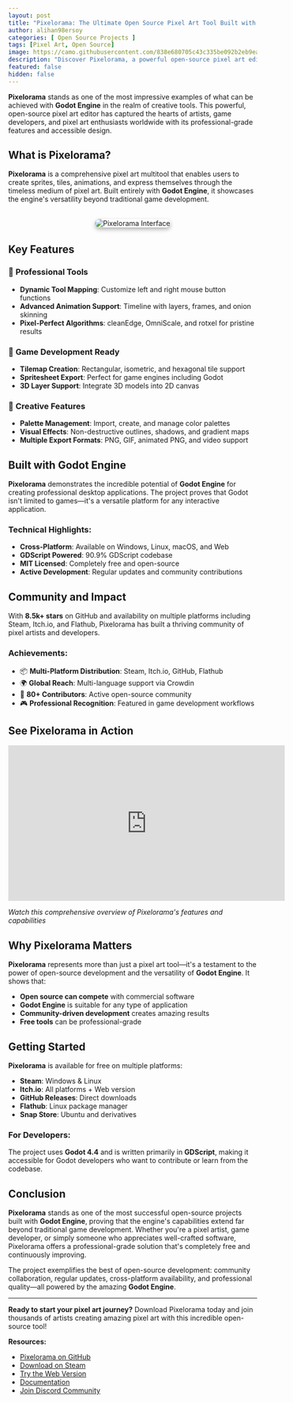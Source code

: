 ```yaml
---
layout: post
title: "Pixelorama: The Ultimate Open Source Pixel Art Tool Built with Godot Engine"
author: alihan98ersoy
categories: [ Open Source Projects ]
tags: [Pixel Art, Open Source]
image: https://camo.githubusercontent.com/838e680705c43c335be092b2eb9ea27868fdbb428859b4a93a081a903853924b/68747470733a2f2f7368617265642e616b616d61692e737465616d7374617469632e636f6d2f73746f72655f6974656d5f6173736574732f737465616d2f617070732f323737393137302f73735f353433393530343063323562323433636238326133626436383737386531396530346234336164652e3139323078313038302e6a70673f743d31373139343234383938
description: "Discover Pixelorama, a powerful open-source pixel art editor built with Godot Engine. Create sprites, animations, and pixel art with professional-grade tools - completely free!"
featured: false
hidden: false
---
```


**Pixelorama** stands as one of the most impressive examples of what can be achieved with **Godot Engine** in the realm of creative tools. This powerful, open-source pixel art editor has captured the hearts of artists, game developers, and pixel art enthusiasts worldwide with its professional-grade features and accessible design.

## What is Pixelorama?

**Pixelorama** is a comprehensive pixel art multitool that enables users to create sprites, tiles, animations, and express themselves through the timeless medium of pixel art. Built entirely with **Godot Engine**, it showcases the engine's versatility beyond traditional game development.

<div style="text-align: center; margin: 2rem 0;">
<img src="https://camo.githubusercontent.com/838e680705c43c335be092b2eb9ea27868fdbb428859b4a93a081a903853924b/68747470733a2f2f7368617265642e616b616d61692e737465616d7374617469632e636f6d2f73746f72655f6974656d5f6173736574732f737465616d2f617070732f323737393137302f73735f353433393530343063323562323433636238326133626436383737386531396530346234336164652e3139323078313038302e6a70673f743d31373139343234383938" alt="Pixelorama Interface" style="max-width: 100%; height: auto; border-radius: 8px; box-shadow: 0 4px 8px rgba(0,0,0,0.3);" />
</div>

## Key Features

### 🎨 **Professional Tools**
- **Dynamic Tool Mapping**: Customize left and right mouse button functions
- **Advanced Animation Support**: Timeline with layers, frames, and onion skinning
- **Pixel-Perfect Algorithms**: cleanEdge, OmniScale, and rotxel for pristine results

### 🎯 **Game Development Ready**
- **Tilemap Creation**: Rectangular, isometric, and hexagonal tile support
- **Spritesheet Export**: Perfect for game engines including Godot
- **3D Layer Support**: Integrate 3D models into 2D canvas

### 🌈 **Creative Features**
- **Palette Management**: Import, create, and manage color palettes
- **Visual Effects**: Non-destructive outlines, shadows, and gradient maps
- **Multiple Export Formats**: PNG, GIF, animated PNG, and video support

## Built with Godot Engine

**Pixelorama** demonstrates the incredible potential of **Godot Engine** for creating professional desktop applications. The project proves that Godot isn't limited to games—it's a versatile platform for any interactive application.

### Technical Highlights:
- **Cross-Platform**: Available on Windows, Linux, macOS, and Web
- **GDScript Powered**: 90.9% GDScript codebase
- **MIT Licensed**: Completely free and open-source
- **Active Development**: Regular updates and community contributions

## Community and Impact

With **8.5k+ stars** on GitHub and availability on multiple platforms including Steam, Itch.io, and Flathub, Pixelorama has built a thriving community of pixel artists and developers.

### Achievements:
- 📦 **Multi-Platform Distribution**: Steam, Itch.io, GitHub, Flathub
- 🌍 **Global Reach**: Multi-language support via Crowdin
- 👥 **80+ Contributors**: Active open-source community
- 🎮 **Professional Recognition**: Featured in game development workflows

## See Pixelorama in Action

<iframe width="560" height="315" src="https://www.youtube.com/embed/--ZcztkvWUQ" frameborder="0" allow="accelerometer; autoplay; clipboard-write; encrypted-media; gyroscope; picture-in-picture" allowfullscreen></iframe>

*Watch this comprehensive overview of Pixelorama's features and capabilities*

## Why Pixelorama Matters

**Pixelorama** represents more than just a pixel art tool—it's a testament to the power of open-source development and the versatility of **Godot Engine**. It shows that:

- **Open source can compete** with commercial software
- **Godot Engine** is suitable for any type of application
- **Community-driven development** creates amazing results
- **Free tools** can be professional-grade

## Getting Started

**Pixelorama** is available for free on multiple platforms:

- **Steam**: Windows & Linux
- **Itch.io**: All platforms + Web version
- **GitHub Releases**: Direct downloads
- **Flathub**: Linux package manager
- **Snap Store**: Ubuntu and derivatives

### For Developers:
The project uses **Godot 4.4** and is written primarily in **GDScript**, making it accessible for Godot developers who want to contribute or learn from the codebase.

## Conclusion

**Pixelorama** stands as one of the most successful open-source projects built with **Godot Engine**, proving that the engine's capabilities extend far beyond traditional game development. Whether you're a pixel artist, game developer, or simply someone who appreciates well-crafted software, Pixelorama offers a professional-grade solution that's completely free and continuously improving.

The project exemplifies the best of open-source development: community collaboration, regular updates, cross-platform availability, and professional quality—all powered by the amazing **Godot Engine**.

---

**Ready to start your pixel art journey?** Download Pixelorama today and join thousands of artists creating amazing pixel art with this incredible open-source tool!

**Resources:**
- [Pixelorama on GitHub](https://github.com/Orama-Interactive/Pixelorama)
- [Download on Steam](https://store.steampowered.com/app/2779170/Pixelorama/)
- [Try the Web Version](https://orama-interactive.github.io/Pixelorama/)
- [Documentation](https://orama-interactive.github.io/Pixelorama-Docs/)
- [Join Discord Community](https://discord.gg/GTMtr8s)
